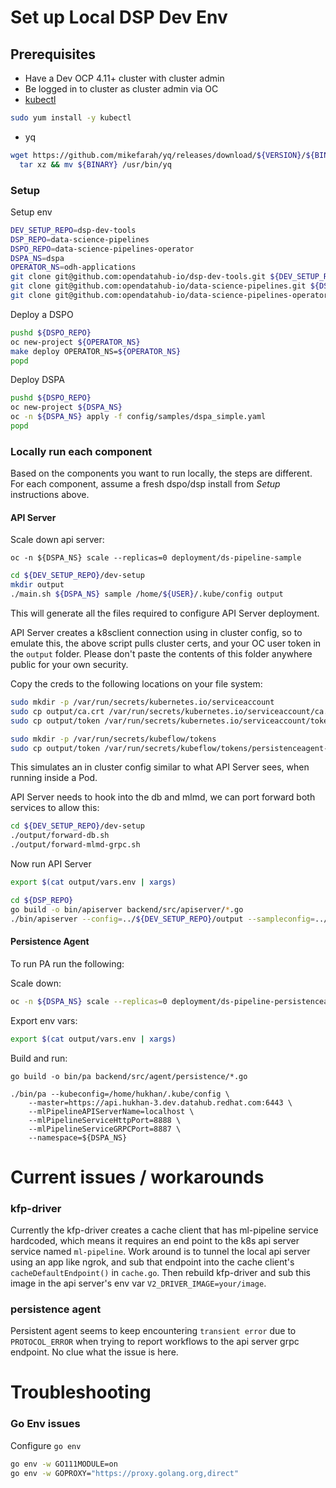 # Set up Local DSP Dev Env

## Prerequisites
* Have a Dev OCP 4.11+ cluster with cluster admin
* Be logged in to cluster as cluster admin via OC
* [kubectl](https://kubernetes.io/docs/tasks/tools/install-kubectl-linux/#install-using-native-package-management)  
```bash
sudo yum install -y kubectl
```
* yq
```bash
wget https://github.com/mikefarah/yq/releases/download/${VERSION}/${BINARY}.tar.gz -O - |\
  tar xz && mv ${BINARY} /usr/bin/yq
```


### Setup

Setup env
```bash
DEV_SETUP_REPO=dsp-dev-tools
DSP_REPO=data-science-pipelines
DSPO_REPO=data-science-pipelines-operator
DSPA_NS=dspa
OPERATOR_NS=odh-applications
git clone git@github.com:opendatahub-io/dsp-dev-tools.git ${DEV_SETUP_REPO}
git clone git@github.com:opendatahub-io/data-science-pipelines.git ${DSP_REPO}
git clone git@github.com:opendatahub-io/data-science-pipelines-operator.git ${DSPO_REPO}
```

Deploy a DSPO
```bash
pushd ${DSPO_REPO}
oc new-project ${OPERATOR_NS}
make deploy OPERATOR_NS=${OPERATOR_NS}
popd
```

Deploy DSPA
```bash
pushd ${DSPO_REPO}
oc new-project ${DSPA_NS}
oc -n ${DSPA_NS} apply -f config/samples/dspa_simple.yaml
popd
```

### Locally run each component

Based on the components you want to run locally, the steps are different. For each component, assume a fresh dspo/dsp 
install from _Setup_ instructions above.

#### API Server

Scale down api server: 
```
oc -n ${DSPA_NS} scale --replicas=0 deployment/ds-pipeline-sample
```

```bash
cd ${DEV_SETUP_REPO}/dev-setup
mkdir output
./main.sh ${DSPA_NS} sample /home/${USER}/.kube/config output
```
This will generate all the files required to configure API Server deployment.

API Server creates a k8sclient connection using in cluster config, so to emulate this, the above script pulls cluster 
certs, and your OC user token in the `output` folder. Please don't paste the contents of this folder anywhere public for
your own security.

Copy the creds to the following locations on your file system: 
```bash
sudo mkdir -p /var/run/secrets/kubernetes.io/serviceaccount
sudo cp output/ca.crt /var/run/secrets/kubernetes.io/serviceaccount/ca.crt
sudo cp output/token /var/run/secrets/kubernetes.io/serviceaccount/token

sudo mkdir -p /var/run/secrets/kubeflow/tokens
sudo cp output/token /var/run/secrets/kubeflow/tokens/persistenceagent-sa-token
```
This simulates an in cluster config similar to what API Server sees, when running inside a Pod.

API Server needs to hook into the db and mlmd, we can port forward both services to allow this:
```bash
cd ${DEV_SETUP_REPO}/dev-setup
./output/forward-db.sh
./output/forward-mlmd-grpc.sh
```

Now run API Server
```bash
export $(cat output/vars.env | xargs)

cd ${DSP_REPO}
go build -o bin/apiserver backend/src/apiserver/*.go
./bin/apiserver --config=../${DEV_SETUP_REPO}/output --sampleconfig=../${DEV_SETUP_REPO}/output/sample_config.json -logtostderr=true
```

#### Persistence Agent

To run PA run the following: 

Scale down: 
```bash
oc -n ${DSPA_NS} scale --replicas=0 deployment/ds-pipeline-persistenceagent-sample
```

Export env vars:
```bash
export $(cat output/vars.env | xargs)
```

Build and run:
```
go build -o bin/pa backend/src/agent/persistence/*.go

./bin/pa --kubeconfig=/home/hukhan/.kube/config \
    --master=https://api.hukhan-3.dev.datahub.redhat.com:6443 \
    --mlPipelineAPIServerName=localhost \
    --mlPipelineServiceHttpPort=8888 \
    --mlPipelineServiceGRPCPort=8887 \
    --namespace=${DSPA_NS}
```

# Current issues / workarounds


### kfp-driver
Currently the kfp-driver creates a cache client that has ml-pipeline service hardcoded, which means it requires an 
end point to the k8s api server service named `ml-pipeline`. Work around is to tunnel the local api server using an app
like ngrok, and sub that endpoint into the cache client's `cacheDefaultEndpoint()` in `cache.go`. Then rebuild kfp-driver
and sub this image in the api server's env var `V2_DRIVER_IMAGE=your/image`.

### persistence agent
Persistent agent seems to keep encountering `transient error` due to `PROTOCOL_ERROR` when trying to report workflows to
the api server grpc endpoint. No clue what the issue is here.


# Troubleshooting

### Go Env issues
Configure `go env`
```bash
go env -w GO111MODULE=on
go env -w GOPROXY="https://proxy.golang.org,direct"
```


[DSP]: https://github.com/opendatahub-io/data-science-pipelines
[DSPO]: https://github.com/opendatahub-io/data-science-pipelines-operator
